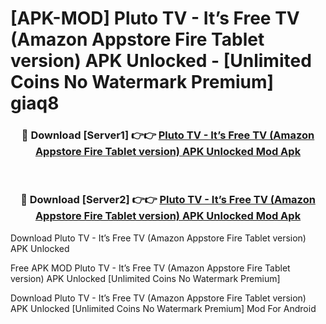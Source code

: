 # [APK-MOD] Pluto TV - It’s Free TV (Amazon Appstore Fire Tablet version) APK Unlocked - [Unlimited Coins No Watermark Premium] giaq8



<div align="center">
<h3>🔴 Download [Server1] 👉👉 <a href="https://momento.my/?title=Pluto_TV_-_It’s_Free_TV_(Amazon_Appstore_Fire_Tablet_version)_APK_Unlocked">Pluto TV - It’s Free TV (Amazon Appstore Fire Tablet version) APK Unlocked Mod Apk</a></h3><br>

<h3>🔴 Download [Server2] 👉👉 <a href="https://momento.my/?title=Pluto_TV_-_It’s_Free_TV_(Amazon_Appstore_Fire_Tablet_version)_APK_Unlocked">Pluto TV - It’s Free TV (Amazon Appstore Fire Tablet version) APK Unlocked Mod Apk</a></h3>
</div>



Download Pluto TV - It’s Free TV (Amazon Appstore Fire Tablet version) APK Unlocked 

Free APK MOD Pluto TV - It’s Free TV (Amazon Appstore Fire Tablet version) APK Unlocked [Unlimited Coins No Watermark Premium]

Download Pluto TV - It’s Free TV (Amazon Appstore Fire Tablet version) APK Unlocked [Unlimited Coins No Watermark Premium] Mod For Android
